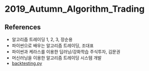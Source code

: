 # 2019_Autumn_Algorithm_Trading

## References

- 알고리즘 트레이딩 1, 2, 3, 장순용
- 파이썬으로 배우는 알고리즘 트레이딩, 조대표
- 파이썬과 케라스를 이용한 딥러닝/강화학습 주식투자, 김문권
- 머신러닝을 이용한 알고리즘 트레이딩 시스템 개발
- [backtesting.py](https://github.com/kernc/backtesting.py)
